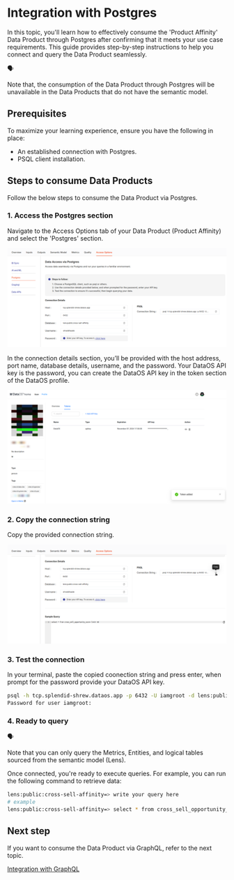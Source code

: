 # Integration with Postgres

In this topic, you'll learn how to effectively consume the 'Product Affinity' Data Product through Postgres after confirming that it meets your use case requirements. This guide provides step-by-step instructions to help you connect and query the Data Product seamlessly.

<aside class="callout">
🗣

Note that, the consumption of the Data Product through Postgres will be unavailable in the Data Products that do not have the semantic model.

</aside>

## Prerequisites

To maximize your learning experience, ensure you have the following in place:

- An established connection with Postgres.
- PSQL  client installation.

## Steps to  consume Data Products

Follow the below steps to consume the Data Product via Postgres.

### 1. Access the Postgres section

Navigate to the Access Options tab of your Data Product (Product Affinity) and select the 'Postgres' section.

![pg_tab.png](/learn/dp_consumer_learn_track/integrate_postgres/pg_tab.png)

In the connection details section, you’ll be provided with the host address, port name, database details, username, and the password. Your DataOS API key is the password, you can create the DataOS API key in the token section of the DataOS profile.

![pg_apikey.png](/learn/dp_consumer_learn_track/integrate_postgres/pg_apikey.png)

### 2. Copy the connection string

Copy the provided connection string.

![pg_connection.png](/learn/dp_consumer_learn_track/integrate_postgres/pg_connection.png)

### 3. Test the connection

In your terminal, paste the copied coonection string and press enter, when prompt for the password provide your DataOS API key.

```bash
psql -h tcp.splendid-shrew.dataos.app -p 6432 -U iamgroot -d lens:public:cross-sell-affinity
Password for user iamgroot:
```

### 4. Ready to query

<aside class="callout">
🗣️

Note that you can only query the Metrics, Entities, and logical tables sourced from the semantic model (Lens).

</aside>

Once connected, you're ready to execute queries. For example, you can run the following command to retrieve data:

```bash
lens:public:cross-sell-affinity=> write your query here
# example
lens:public:cross-sell-affinity=> select * from cross_sell_opportunity_score limit 10
```

## Next step

If you want to consume the Data Product via GraphQL, refer to the next topic.

[Integration with GraphQL](/learn/dp_consumer_learn_track/integrate_graphql/)